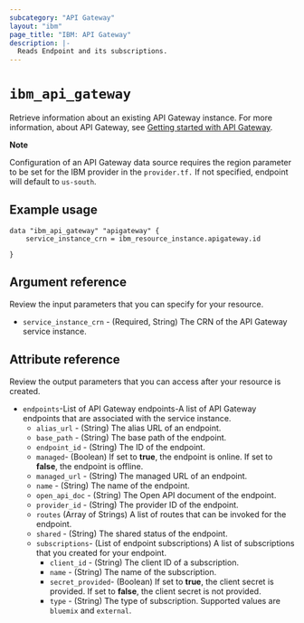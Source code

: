 ```yaml
---
subcategory: "API Gateway"
layout: "ibm"
page_title: "IBM: API Gateway"
description: |-
  Reads Endpoint and its subscriptions.
---
```


# `ibm_api_gateway`

Retrieve information about an existing API Gateway instance. For more information, about API Gateway, see [Getting started with API Gateway](https://cloud.ibm.com/docs/api-gateway?topic=api-gateway-getting-started).

**Note**

Configuration of an API Gateway data source requires the region parameter to be set for the IBM provider in the `provider.tf.`  If not specified, endpoint will default to `us-south`.

## Example usage

```
data "ibm_api_gateway" "apigateway" {
    service_instance_crn = ibm_resource_instance.apigateway.id
    
}
```

## Argument reference
Review the input parameters that you can specify for your resource. 

- `service_instance_crn` - (Required, String) The CRN of the API Gateway service instance.


## Attribute reference
Review the output parameters that you can access after your resource is created. 

- `endpoints`-List of API Gateway endpoints-A list of API Gateway endpoints that are associated with the service instance.
	- `alias_url` - (String) The alias URL of an endpoint.
	- `base_path` - (String) The base path of the endpoint.
	- `endpoint_id` - (String) The ID of the endpoint.
	- `managed`- (Boolean) If set to **true**, the endpoint is online. If set to **false**, the endpoint is offline.
	- `managed_url` - (String) The managed URL of an endpoint.
	- `name` - (String) The name of the endpoint.
	- `open_api_doc` - (String) The Open API document of the endpoint.
	- `provider_id` - (String) The provider ID of the endpoint.
    - `routes` (Array of Strings) A list of routes that can be invoked for the endpoint.
	- `shared` - (String) The shared status of the endpoint.
    - `subscriptions`- (List of endpoint subscriptions) A list of subscriptions that you created for your endpoint.
		- `client_id` - (String) The client ID of a subscription.
	   	- `name` - (String) The name of the subscription.
		- `secret_provided`- (Boolean) If set to **true**, the client secret is provided. If set to **false**, the client secret is not provided.
		- `type` - (String) The type of subscription. Supported values are `bluemix` and `external`.